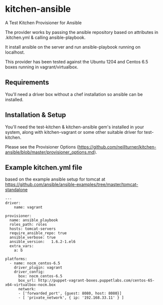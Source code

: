 # kitchen-ansible
A Test Kitchen Provisioner for Ansible

The provider works by passing the ansible repository based on attributes in .kitchen.yml & calling ansible-playbook.

It install ansible on the server and run ansible-playbook running on localhost.

This provider has been tested against the Ubuntu 1204 and Centos 6.5 boxes running in vagrant/virtualbox.

## Requirements
You'll need a driver box without a chef installation so ansible can be installed.

## Installation & Setup
You'll need the test-kitchen & kitchen-ansible gem's installed in your system, along with kitchen-vagrant or some other suitable driver for test-kitchen.

Please see the Provisioner Options (https://github.com/neillturner/kitchen-ansible/blob/master/provisioner_options.md).

## Example kitchen.yml file

based on the example ansible setup for tomcat at  https://github.com/ansible/ansible-examples/tree/master/tomcat-standalone
```
---
driver:
    name: vagrant

provisioner:
  name: ansible_playbook
  roles_path: roles
  hosts: tomcat-servers
  require_ansible_repo: true
  ansible_verbose: true
  ansible_version:   1.6.2-1.el6
  extra_vars:
    a: b

platforms:
  - name: nocm_centos-6.5
    driver_plugin: vagrant
    driver_config:
      box: nocm_centos-6.5
      box_url: http://puppet-vagrant-boxes.puppetlabs.com/centos-65-x64-virtualbox-nocm.box
      network:
      - ['forwarded_port', {guest: 8080, host: 8080}]
      - [ 'private_network', { ip: '192.168.33.11' } ]
```
